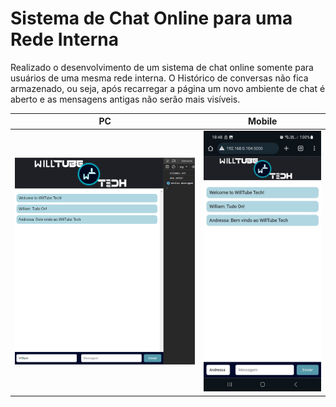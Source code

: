 # Sistema de Chat Online para uma Rede Interna

Realizado o desenvolvimento de um sistema de chat online somente para usuários de uma mesma rede interna.
O Histórico de conversas não fica armazenado, ou seja, após recarregar a página um novo ambiente de chat é aberto e as mensagens antigas não serão mais visíveis.

| PC | Mobile |
|--------------|-------------|
|![Texto alternativo](static\images\screenshot-pc.png)|![Texto alternativo](static\images\screenshot-mob.jpeg)|
